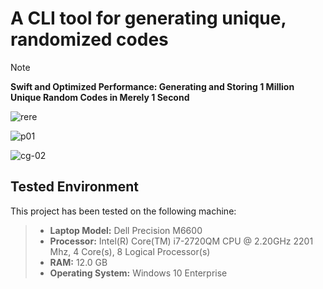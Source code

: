 # A CLI tool for generating unique, randomized codes

> [!NOTE]
> **Swift and Optimized Performance: Generating and Storing 1 Million Unique Random Codes in Merely 1 Second**

<p align="center">
  
![rere](https://github.com/jamalkaksouri/code-generation/assets/12379287/0f5a7bba-3202-4a73-9acc-93384861979d)

![p01](https://github.com/jamalkaksouri/code-generation/assets/12379287/9ec77a70-90ca-47dd-be86-f2bbc1bfb340)

![cg-02](https://github.com/jamalkaksouri/code-generation/assets/12379287/55f67cec-6527-4536-bd5b-d8d7dbf042a8)

</p>

## Tested Environment

This project has been tested on the following machine:

> - **Laptop Model:** Dell Precision M6600
> - **Processor:** Intel(R) Core(TM) i7-2720QM CPU @ 2.20GHz 2201 Mhz, 4 Core(s), 8 Logical Processor(s)
> - **RAM:** 12.0 GB
> - **Operating System:** Windows 10 Enterprise






